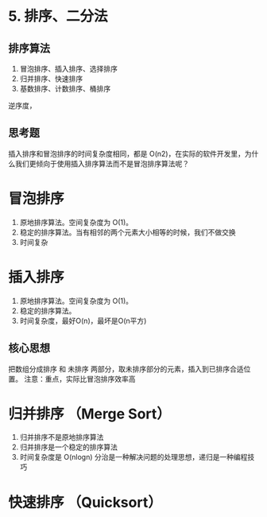 # 5. 排序、二分法

## 排序算法
1. 冒泡排序、插入排序、选择排序
2. 归并排序、快速排序
3. 基数排序、计数排序、桶排序

逆序度，
## 思考题
插入排序和冒泡排序的时间复杂度相同，都是 O(n2)，在实际的软件开发里，为什么我们更倾向于使用插入排序算法而不是冒泡排序算法呢？

# 冒泡排序
1. 原地排序算法。空间复杂度为 O(1)。
2. 稳定的排序算法。当有相邻的两个元素大小相等的时候，我们不做交换
3. 时间复杂

# 插入排序 
1. 原地排序算法。空间复杂度为 O(1)。
2. 稳定的排序算法。
3. 时间复杂度，最好O(n)，最坏是O(n平方)

## 核心思想
把数组分成排序 和 未排序 两部分，取未排序部分的元素，插入到已排序合适位置。
注意：重点，实际比冒泡排序效率高

# 归并排序 （Merge Sort）
1. 归并排序不是原地排序算法
2. 归并排序是一个稳定的排序算法
3. 时间复杂度是 O(nlogn)
   分治是一种解决问题的处理思想，递归是一种编程技巧

# 快速排序 （Quicksort）